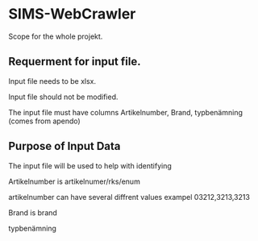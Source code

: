 # SIMS-WebCrawler
Scope for the whole projekt.

Requerment for input file.
------------------------------
Input file needs to be xlsx.

Input file should not be modified.

The input file must have columns Artikelnumber, Brand, typbenämning (comes from apendo)


Purpose of Input Data
--------------------
The input file will be used to help with identifying



  Artikelnumber is artikelnumer/rks/enum 

  artikelnumber can have several diffrent values exampel 03212,3213,3213

  Brand is brand

  typbenämning 
